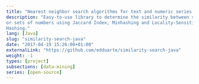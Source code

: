 ```yaml
---
title: "Nearest neighbor search algorithms for text and numeric series in Java"
description: "Easy-to-use library to determine the similarity between strings
or sets of numbers using Jaccard Index, Minhashing and Locality-Sensitive
Hashing."
lang: [Java]
slug: "similarity-search-java"
date: "2017-04-19 15:26:00+01:00"
externalLink: "https://github.com/edduarte/similarity-search-java"
weight: -1
types: [project]
subsections: [data-mining]
series: [open-source]
---
```

